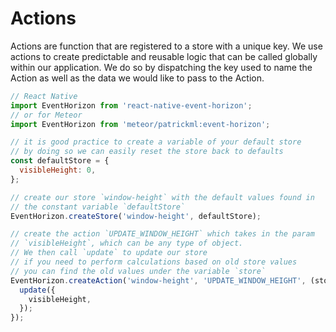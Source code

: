# Actions
 Actions are function that are registered to a store with a unique key. We use actions to create predictable and reusable logic that can be called globally within our application. We do so by dispatching the key used to name the Action as well as the data we would like to pass to the Action.

```js
// React Native
import EventHorizon from 'react-native-event-horizon';
// or for Meteor 
import EventHorizon from 'meteor/patrickml:event-horizon';

// it is good practice to create a variable of your default store
// by doing so we can easily reset the store back to defaults
const defaultStore = {
  visibleHeight: 0,
};

// create our store `window-height` with the default values found in
// the constant variable `defaultStore`
EventHorizon.createStore('window-height', defaultStore);

// create the action `UPDATE_WINDOW_HEIGHT` which takes in the param
// `visibleHeight`, which can be any type of object. 
// We then call `update` to update our store
// if you need to perform calculations based on old store values
// you can find the old values under the variable `store`
EventHorizon.createAction('window-height', 'UPDATE_WINDOW_HEIGHT', (store, visibleHeight, update) => {
  update({
    visibleHeight,
  });
});

```